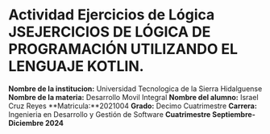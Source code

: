 # Actividad Ejercicios de Lógica JSEJERCICIOS DE LÓGICA DE PROGRAMACIÓN UTILIZANDO EL LENGUAJE KOTLIN.

**Nombre de la institucion:** Universidad Tecnologica de la Sierra Hidalguense
**Nombre de la materia:** Desarrollo Movil Integral
**Nombre del alumno:** Israel Cruz Reyes
**Matricula:**2021004
**Grado:** Decimo Cuatrimestre
**Carrera:** Ingenieria en Desarrollo y Gestión de Software
**Cuatrimestre Septiembre- Diciembre 2024**